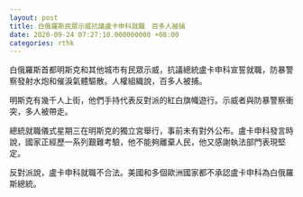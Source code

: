 ```yaml
---
layout: post
title: 白俄羅斯民眾示威抗議盧卡申科就職　百多人被捕
date: 2020-09-24 07:27:10.000000000 +08:00
categories: rthk
---
```


白俄羅斯首都明斯克和其他城市有民眾示威，抗議總統盧卡申科宣誓就職，防暴警察發射水炮和催淚氣體驅散。人權組織說，百多人被捕。

明斯克有幾千人上街，他們手持代表反對派的紅白旗幟遊行。示威者與防暴警察衝突，多人被帶走。

總統就職儀式星期三在明斯克的獨立宮舉行，事前未有對外公布。盧卡申科發言時說，國家正經歷一系列艱難考驗，他不能夠離棄人民，他又感謝執法部門表現堅定。

反對派說，盧卡申科就職不合法。美國和多個歐洲國家都不承認盧卡申科為白俄羅斯總統。
